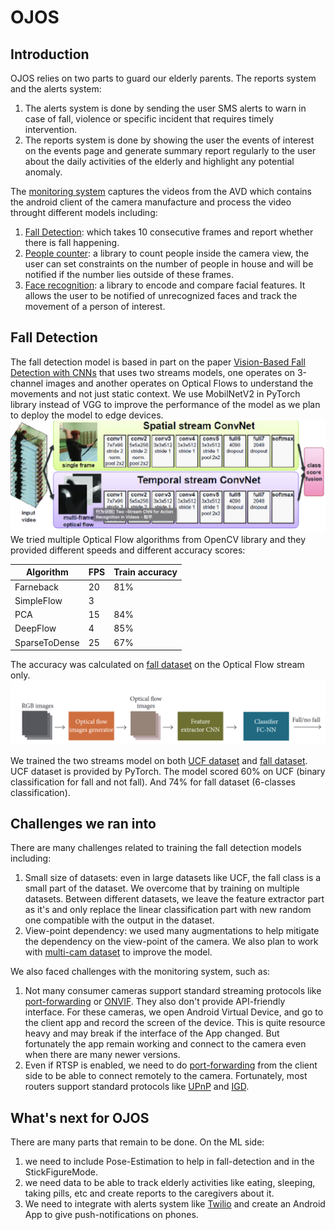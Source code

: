# OJOS

## Introduction
OJOS relies on two parts to guard our elderly parents. The reports system and the alerts system:
 1. The alerts system is done by sending the user SMS alerts to warn in case of fall, violence or specific incident that requires timely intervention.
 2. The reports system is done by showing the user the events of interest on the events page and generate summary report regularly to the user about the daily activities of the elderly and highlight any potential anomaly.
 
The [monitoring system](https://github.com/myojos/Monitoring-System) captures the videos from the AVD which contains the android client of the camera manufacture and process the video throught different models including:
1. [Fall Detection](https://github.com/myojos/fall-detection): which takes 10 consecutive frames and report whether there is fall happening.
2. [People counter](https://www.pyimagesearch.com/2018/08/13/opencv-people-counter/): a library to count people inside the camera view, the user can set constraints on the number of people in house and will be notified if the number lies outside of these frames.
3. [Face recognition](https://github.com/ageitgey/face_recognition): a library to encode and compare facial features. It allows the user to be notified of unrecognized faces and track the movement of a person of interest.

## Fall Detection
The fall detection model is based in part on the paper [Vision-Based Fall Detection with CNNs](https://doi.org/10.1155/2017/9474806) that uses two streams models, one operates on 3-channel images and another operates on Optical Flows to understand the movements and not just static context. We use MobilNetV2 in PyTorch library instead of VGG to improve the performance of the model as we plan to deploy the model to edge devices.
![Two streams](images/two-streams.png)
We tried multiple Optical Flow algorithms from OpenCV library and they provided different speeds and different accuracy scores:

| Algorithm | FPS | Train accuracy |
| --- | --- | --- |
| Farneback | 20 | 81% |
| SimpleFlow | 3 |  |
| PCA | 15 | 84% |
| DeepFlow | 4 | 85% |
| SparseToDense | 25 | 67% |

The accuracy was calculated on [fall dataset](http://www.falldataset.com/) on the Optical Flow stream only.
![Optical Flow pipeline](images/opflow-pipeline.png)

We trained the two streams model on both [UCF dataset](https://pytorch.org/docs/stable/_modules/torchvision/datasets/ucf101.html) and [fall dataset](http://www.falldataset.com/). UCF dataset is provided by PyTorch. The model scored 60% on UCF (binary classification for fall and not fall). And 74% for fall dataset (6-classes classification).

## Challenges we ran into
There are many challenges related to training the fall detection models including:
1. Small size of datasets: even in large datasets like UCF, the fall class is a small part of the dataset. We overcome that by training on multiple datasets. Between different datasets, we leave the feature extractor part as it's and only replace the linear classification part with new random one compatible with the output in the dataset.
2. View-point dependency: we used many augmentations to help mitigate the dependency on the view-point of the camera. We also plan to work with [multi-cam dataset](http://www.iro.umontreal.ca/~labimage/Dataset/) to improve the model.

We also faced challenges with the monitoring system, such as:
1. Not many consumer cameras support standard streaming protocols like [port-forwarding](https://en.wikipedia.org/wiki/Port_forwarding) or [ONVIF](https://en.wikipedia.org/wiki/ONVIF). They also don't provide API-friendly interface. For these cameras, we open Android Virtual Device, and go to the client app and record the screen of the device. This is quite resource heavy and may break if the interface of the App changed. But fortunately the app remain working and connect to the camera even when there are many newer versions.
2. Even if RTSP is enabled, we need to do [port-forwarding](https://en.wikipedia.org/wiki/Port_forwarding) from the client side to be able to connect remotely to the camera. Fortunately, most routers support standard protocols like [UPnP](https://en.wikipedia.org/wiki/Universal_Plug_and_Play) and [IGD](https://en.wikipedia.org/wiki/Internet_Gateway_Device_Protocol).

## What's next for OJOS
There are many parts that remain to be done. On the ML side:
1. we need to include Pose-Estimation to help in fall-detection and in the StickFigureMode.
2. we need data to be able to track elderly activities like eating, sleeping, taking pills, etc and create reports to the caregivers about it.
3. We need to integrate with alerts system like [Twilio](https://www.twilio.com/) and create an Android App to give push-notifications on phones.